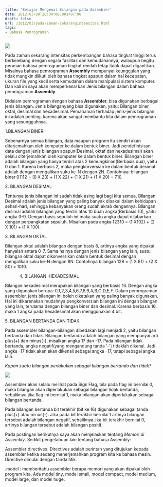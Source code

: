 ```yaml
---
title: 'Belajar Mengenal Bilangan pada Assembler'
date: 2012-03-09T20:34:00.001+07:00
draft: false
url: /2012/03/pada-zaman-sekarangintensitas.html
tags: 
- Bahasa Pemrograman
---
```


  

[![](https://blogger.googleusercontent.com/img/b/R29vZ2xl/AVvXsEitlEoo2HISapi7RU0zlGI7MD1X2pcJfG4xePLlCDT9-dtuzhg2JD6RYJshD-po9kZmELuYM-SQtRdJlEF3n-AzRTshckk-z1RysbhJiC78bFHF3zOU798YAejyTS6W03VE3vc7D0TqKKc/s200/asemmbly.bmp)](https://blogger.googleusercontent.com/img/b/R29vZ2xl/AVvXsEitlEoo2HISapi7RU0zlGI7MD1X2pcJfG4xePLlCDT9-dtuzhg2JD6RYJshD-po9kZmELuYM-SQtRdJlEF3n-AzRTshckk-z1RysbhJiC78bFHF3zOU798YAejyTS6W03VE3vc7D0TqKKc/s1600/asemmbly.bmp)

Pada zaman sekarang intensitas perkembangan bahasa tingkat tinggi terus berkembang dengan segala fasilitas dan kemudahannya, walaupun begitu peranan bahasa pemrograman tingkat rendah tetap tidak dapat digantikan. Misalnya bahasa pemrograman **Assembly** mempunyai keunggulan yang tidak mungkin diikuti oleh bahasa tingkat apapun dalam hal kecepatan, ukuran file yang kecil serta kemudahan dalam manipulasi sistem komputer. Dan kali ini saya akan memperkenal kan Jenis bilangan dalam bahasa pemrograman **Assembly**.  
  

Didalam pemrograman dengan bahasa **Assembler**, bisa digunakan berbagai jenis bilangan. Jenis bilanganyang bisa digunakan, yaitu: Bilangan biner, oktal, desimal dan hexadesimal. Pemahaman terhadap jenis-jenis bilangan ini adalah penting, karena akan sangat membantu kita dalam pemrograman yang sesungguhnya.

  

1.BILANGAN BINER

Sebenarnya semua bilangan, data maupun program itu sendiri akan diterjemahkan oleh komputer ke dalam bentuk biner. Jadi pendefinisisan data dengan jenis bilangan apapun(Desimal, oktaf dan hexadesimal) akan selalu diterjemahkan oleh komputer ke dalam bentuk biner. Bilangan biner adalah bilangan yang hanya terdiri atas 2 kemungkinan(Berbasis dua), yaitu 0 dan 1. Karena berbasis 2, maka pengkorversian ke dalam bentuk desimal adalah dengan mengalikan suku ke-N dengan 2N. Contohnya: bilangan biner 01112 = (0 X 23) + (1 X 22) + (1 X 21) + (1 X 20) = 710.  
  

2\. BILANGAN DESIMAL

Tentunya jenis bilangan ini sudah tidak asing lagi bagi kita semua. Bilangan Desimal adalah jenis bilangan yang paling banyak dipakai dalam kehidupan sehari-hari, sehingga kebanyakan orang sudah akrab dengannya. Bilangan desimal adalah bilangan yang terdiri atas 10 buah angka(Berbasis 10), yaitu angka 0-9. Dengan basis sepuluh ini maka suatu angka dapat dijabarkan dengan perpangkatan sepuluh. Misalkan pada angka 12310 = (1 X102) + (2 X 101) + (1 X 100).  
  

3\. BILANGAN OKTAL

Bilangan oktal adalah bilangan dengan basis 8, artinya angka yang dipakai hanyalah antara 0-7. Sama halnya dengan jenis bilangan yang lain, suatu bilangan oktal dapat dikonversikan dalam bentuk desimal dengan mengalikan suku ke-N dengan 8N. Contohnya bilangan 128 = (1 X 81) + (2 X 80) = 1010.  
  

            4. BILANGAN  HEXADESIMAL

Bilangan hexadesimal merupakan bilangan yang berbasis 16. Dengan angka yang digunakan berupa: 0,1,2,3,4,5,6,7,8,9,A,B,C,D,E,F. Dalam pemrograman assembler, jenis bilangan ini boleh dikatakan yang paling banyak digunakan. Hal ini dikarenakan mudahnya pengkonversian bilangan ini dengan bilangan yang lain, terutama dengan bilangan biner dan desimal. Karena berbasis 16, maka 1 angka pada hexadesimal akan menggunakan 4 bit.  
  

5\. BILANGAN BERTANDA DAN TIDAK

Pada assembler bilangan-bilangan dibedakan lagi menjadi 2, yaitu bilangan bertanda dan tidak. Bilangan bertanda adalah bilangan yang mempunyai arti plus(+) dan minus(-), misalkan angka 17 dan -17. Pada bilangan tidak bertanda, angka negatif(yang mengandung tanda '-') tidaklah dikenal. Jadi angka -17 tidak akan akan dikenali sebagai angka -17, tetapi sebagai angka lain.

  

_Kapan suatu bilangan perlakukan sebagai bilangan bertanda dan tidak?_

  

[![](https://blogger.googleusercontent.com/img/b/R29vZ2xl/AVvXsEgdBxtWUOYx0AABsSZ-oFgBawxO2TPjI8ihW6ORmq1H_PiIRtD2RxalNkpRZ44ONI8Kp-A9HWQyKT5DTqnkoztVWpeyMhtgXvVoQvzukqA_MXVxDETC3SHHxudZhyphenhyphenIrKIxCvvFxPTrgedU/s200/bilangan+asemmbly.jpg)](https://blogger.googleusercontent.com/img/b/R29vZ2xl/AVvXsEgdBxtWUOYx0AABsSZ-oFgBawxO2TPjI8ihW6ORmq1H_PiIRtD2RxalNkpRZ44ONI8Kp-A9HWQyKT5DTqnkoztVWpeyMhtgXvVoQvzukqA_MXVxDETC3SHHxudZhyphenhyphenIrKIxCvvFxPTrgedU/s1600/bilangan+asemmbly.jpg)

  

Assembler akan selalu melihat pada Sign Flag, bila pada flag ini bernilai 0, maka bilangan akan diperlakukan sebagai bilangan tidak bertanda, sebaliknya jika flag ini bernilai 1, maka bilangan akan diperlakukan sebagai bilangan bertanda.  
  

Pada bilangan bertanda bit terakhir (bit ke 16) digunakan sebagai tanda plus(+) atau minus(-). Jika pada bit terakhir bernilai 1 artinya bilangan tersebut adalah bilangan negatif, sebaliknya jika bit terakhir bernilai 0, artinya bilangan tersebut adalah bilangan positif.

  

Pada postingan berikutnya saya akan menjelaskan tentang _Memori di Assembly_. Sedikit pengetahuan lain tentang bahasa Assembly:

Assembler directives. Directives adalah perintah yang ditujukan kepada assembler ketika sedang menerjemahkan program kita ke bahasa mesin. Directive dimulai dengan tanda titik.

.model : memberitahu assembler berapa memori yang akan dipakai oleh program kita. Ada model tiny, model small, model compact, model medium, model large, dan model huge.